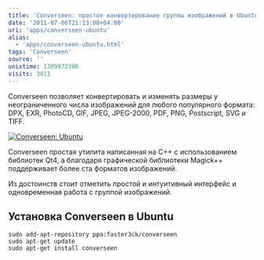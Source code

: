 ```yaml
---
title: 'Converseen: простое конвертирование группы изображений в Ubuntu'
date: '2011-07-06T21:13:08+04:00'
uri: 'apps/converseen-ubuntu'
alias: 
  - 'apps/converseen-ubuntu.html'
tags: 'Converseen'
source: ''
unixtime: 1309972388
visits: 3811
---
```

Converseen позволяет конвертировать и изменять размеры у неограниченного числа изображений для любого популярного формата: DPX, EXR, PhotoCD, GIF, JPEG, JPEG-2000, PDF, PNG, Postscript, SVG и TIFF.

[![Converseen: Ubuntu](img/2011/07/06/21-00/converseen-5908732933-o.jpg)](img/2011/07/06/21-00/converseen-5908732933-o.jpg)

Converseen простая утилита написанная на C++ с использованием библиотек Qt4, а благодаря графической библиотеки Magick++ поддерживает более ста форматов изображений.

Из достоинств стоит отметить простой и интуитивный интерфейс и одновременная работа с группой изображений.

## Установка Converseen в Ubuntu

```
sudo add-apt-repository ppa:faster3ck/converseen
sudo apt-get update
sudo apt-get install converseen 
```
